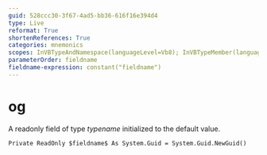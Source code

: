 ```yaml
---
guid: 528ccc30-3f67-4ad5-bb36-616f16e394d4
type: Live
reformat: True
shortenReferences: True
categories: mnemonics
scopes: InVBTypeAndNamespace(languageLevel=Vb8); InVBTypeMember(languageLevel=Vb8)
parameterOrder: fieldname
fieldname-expression: constant("fieldname")
---
```


# og

A readonly field of type $typename$ initialized to the default value.

```
Private ReadOnly $fieldname$ As System.Guid = System.Guid.NewGuid()
```
